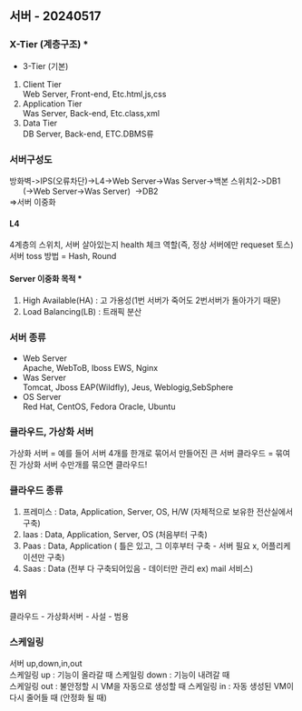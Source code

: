 ## 서버 - 20240517
### X-Tier (계층구조) *
- 3-Tier (기본)
1. Client Tier  
Web Server, Front-end, Etc.html,js,css
2. Application Tier  
Was Server, Back-end, Etc.class,xml
3. Data Tier  
DB Server, Back-end, ETC.DBMS류  
### 서버구성도  <br>    
방화벽->IPS(오류차단)->L4->Web Server->Was Server->백본 스위치2->DB1   
&nbsp;&nbsp;&nbsp;&nbsp;&nbsp;&nbsp;(->Web Server->Was Server)&nbsp;&nbsp;->DB2  
=>서버 이중화 
#### L4  
4계층의 스위치, 서버 살아있는지 health 체크 역할(즉, 정상 서버에만 requeset 토스)  
서버 toss 방법 = Hash, Round
#### Server 이중화 목적 *
1. High Available(HA) : 고 가용성(1번 서버가 죽어도 2번서버가 돌아가기 때문)  
2. Load Balancing(LB) : 트래픽 분산
### 서버 종류
 - Web Server   
Apache, WebToB, Iboss EWS, Nginx
 - Was Server   
Tomcat, Jboss EAP(Wildfly), Jeus, Weblogig,SebSphere
 - OS Server   
Red Hat, CentOS, Fedora Oracle, Ubuntu  
### 클라우드, 가상화 서버
가상화 서버 = 예를 들어 서버 4개를 한개로 묶어서 만들어진 큰 서버
클라우드 = 묶여진 가상화 서버 수만개를 묶으면 클라우드!
### 클라우드 종류
1. 프레미스 : Data, Application, Server, OS, H/W (자체적으로 보유한 전산실에서 구축)
2. Iaas :  Data, Application, Server, OS (처음부터 구축)
3. Paas :  Data, Application ( 틀은 있고, 그 이후부터 구축 - 서버 필요 x, 어플리케이션만 구축)
4. Saas :  Data (전부 다 구축되어있음 - 데이터만 관리 ex) mail 서비스)
### 범위
클라우드 - 가상화서버 - 사설 - 범용
### 스케일링
서버 up,down,in,out  
스케일링 up : 기능이 올라갈 때 
스케일링 down : 기능이 내려갈 때  
스케일링 out : 불안정할 시 VM을 자동으로 생성할 때
스케일링 in : 자동 생성된 VM이 다시 줄어들 때 (안정화 될 때)















